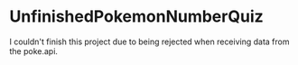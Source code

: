 # UnfinishedPokemonNumberQuiz
I couldn't finish this project due to being rejected when receiving data from the poke.api.
